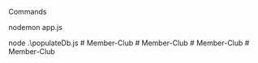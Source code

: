 Commands

nodemon app.js

node .\populateDb.js
 
 
#   M e m b e r - C l u b  
 #   M e m b e r - C l u b  
 #   M e m b e r - C l u b  
 #   M e m b e r - C l u b  
 